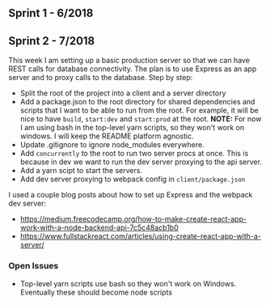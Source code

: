 ## Sprint 1 - 6/2018

## Sprint 2 - 7/2018
This week I am setting up a basic production server so that we can have REST calls for database connectivity.
The plan is to use Express as an app server and to proxy calls to the database. Step by step:
* Split the root of the project into a client and a server directory
* Add a package.json to the root directory for shared dependencies and scripts that I want 
to be able to run from the root. For example, it will be nice to have `build`, `start:dev` and `start:prod`
at the root. **NOTE:** For now I am using bash in the top-level yarn scripts, so they won't
work on windows. I will keep the README platform agnostic.
* Update .gitignore to ignore node_modules everywhere.
* Add `concurrently` to the root to run two server procs at once. This is because in dev
we want to run the dev server proxying to the api server.
* Add a yarn scipt to start the servers.
* Add dev server proxying to webpack config in `client/package.json`

I used a couple blog posts about how to set up Express and the webpack dev server:
* https://medium.freecodecamp.org/how-to-make-create-react-app-work-with-a-node-backend-api-7c5c48acb1b0
* https://www.fullstackreact.com/articles/using-create-react-app-with-a-server/

### Open Issues
* Top-level yarn scripts use bash so they won't work on Windows. Eventually these should
become node scripts